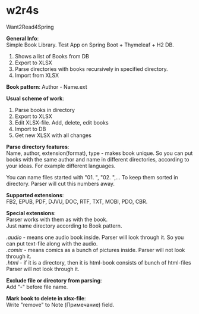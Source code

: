 # w2r4s
Want2Read4Spring

**General Info**: <br>
Simple Book Library. 
Test App on Spring Boot + Thymeleaf + H2 DB. 
1. Shows a list of Books from DB 
2. Export to XLSX 
3. Parse directories with books recursively in specified directory.
4. Import from XLSX

**Book pattern**: Author - Name.ext

**Usual scheme of work**:
1. Parse books in directory
2. Export to XLSX
3. Edit XLSX-file. Add, delete, edit books
4. Import to DB
5. Get new XLSX with all changes

**Parse directory features**:<br>
Name, author, extension(format), type - makes book unique.
So you can put books with the same author and name in different directories, according to your ideas.
For example different languages.

You can name files started with "01. ", "02. ",... To keep them sorted in directory.
Parser will cut this numbers away.

**Supported extensions**:<br>
FB2, EPUB, PDF, DJVU, DOC, RTF, TXT, MOBI, PDO, CBR.

**Special extensions**:<br>
Parser works with them as with the book. <br>
Just name directory according to Book pattern. <br>
 
_.audio_ - means one audio book inside. 
Parser will look through it. So you can put text-file along with the audio.
<br>
_.comix_ - means comics as a bunch of pictures inside.
Parser will not look through it.
<br>
_.html_ - if it is a directory, then it is html-book consists of bunch of html-files
Parser will not look through it.

**Exclude file or directory from parsing**: <br>
Add "-" before file name.

**Mark book to delete in xlsx-file**: <br>
Write "remove" to Note (Примечание) field.
